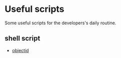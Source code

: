 # Useful scripts

Some useful scripts for the developers's daily routine.

## shell script
  - [objectid](https://github.com/mdamaceno/useful-scripts/blob/master/objectid)
